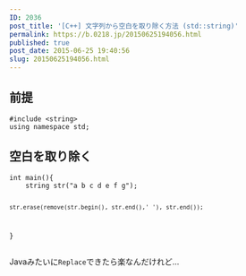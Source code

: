 ```yaml
---
ID: 2036
post_title: '[C++] 文字列から空白を取り除く方法 (std::string)'
permalink: https://b.0218.jp/20150625194056.html
published: true
post_date: 2015-06-25 19:40:56
slug: 20150625194056.html
---
```

<!--more-->
<h2>前提</h2>
<pre class="language-cpp"><code>#include &lt;string&gt;
using namespace std;</code></pre>


<h2>空白を取り除く</h2>
<pre class="language-cpp"><code>int main(){
    string str("a b c d e f g");

    str.erase(remove(str.begin(), str.end(),' '), str.end());
}</code></pre>

Javaみたいに<code>Replace</code>できたら楽なんだけれど…